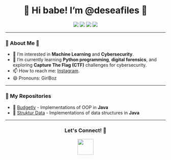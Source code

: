<div align="center">
  <h1>🌸 Hi babe! I’m @deseafiles 🌸</h1>
</div>

<p align="center">
  <img src="https://img.shields.io/badge/loves-pink-FF69B4?style=for-the-badge" />
  <img src="https://img.shields.io/badge/currently%20learning-Python-blue?style=for-the-badge" />
  <img src= "https://img.shields.io/badge/Java-ED8B00?style=for-the-badge&logo=openjdk&logoColor=white"/>
  <img src="https://img.shields.io/badge/PostgreSQL-316192?style=for-the-badge&logo=postgresql&logoColor=white"/>
</p>

---

### 🎀 About Me 🎀

- 👀 I’m interested in **Machine Learning** and **Cybersecurity**.
- 🌱 I’m currently learning **Python programming**, **digital forensics**, and exploring **Capture The Flag (CTF)** challenges for cybersecurity.
- 📫 How to reach me: [Instagram](https://www.instagram.com/deseafiless/).
- 😄 Pronouns: GirlBoz

---

### 🧩 My Repositories
- 🌸 [Budgetly](https://github.com/deseafiles/Sistem-Pengelolaan-Keuangan-dengan-Metode-Envelope-Budgeting.git) - Implementations of OOP in **Java**
- 🌸 [Struktur Data](https://github.com/deseafiles/Struktur-Data.git) - Implementations of data structures in **Java**

---
<div align="center">
  <h3>Let's Connect! 🌷</h3>
  <img src="(https://giphy.com/gifs/lisa-vertudaches-happy-bunny-thank-you-3oEduJnper1UdNqreg)" width="50">
</div>
